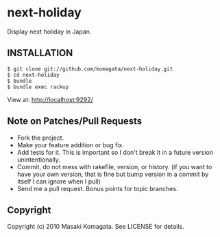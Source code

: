 # next-holiday

Display next holiday in Japan.

## INSTALLATION

    $ git clone git://github.com/komagata/next-holiday.git
    $ cd next-holiday
    $ bundle
    $ bundle exec rackup

View at: [http://localhost:9292/](http://localhost:9292/)

## Note on Patches/Pull Requests

* Fork the project.
* Make your feature addition or bug fix.
* Add tests for it. This is important so I don't break it in a
  future version unintentionally.
* Commit, do not mess with rakefile, version, or history.
  (if you want to have your own version, that is fine but
  bump version in a commit by itself I can ignore when I pull)
* Send me a pull request. Bonus points for topic branches.

## Copyright

Copyright (c) 2010 Masaki Komagata. See LICENSE for details.
